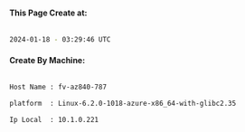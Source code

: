 
   
#### This Page Create at:

```bash

2024-01-18 - 03:29:46 UTC

```

#### Create By Machine:

```bash

Host Name : fv-az840-787

platform  : Linux-6.2.0-1018-azure-x86_64-with-glibc2.35

Ip Local  : 10.1.0.221

```

